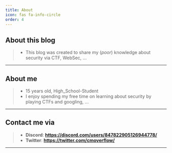 ```yaml
---
title: About
icon: fas fa-info-circle
order: 4
---
```


## About this blog
> - This blog was created to share my  (*poor*) knowledge about security via CTF, WebSec, ...

______________



## About me
> - 15 years old, High_School-Student
> - I enjoy spending my free time on learning about security by playing CTFs and googling, ... 

______________



## Contact me via
> - **Discord**: **<https://discord.com/users/847822905126944778/>**
> - **Twitter**: **<https://twitter.com/cmoverflow/>**

______________



